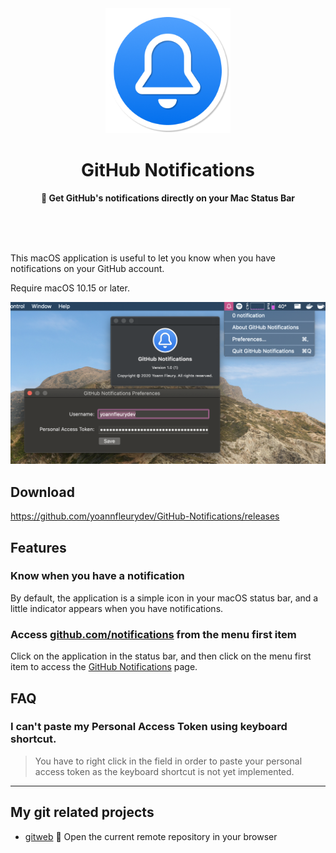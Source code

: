 <div align="center">
    <img
      src="./assets/AppIcon256README.png"
      width="200" 
      height="200"
    />
    <h1>
      GitHub Notifications
    </h1>
    <p>
      <strong>🔔 Get GitHub's notifications directly on your Mac Status Bar</strong>
    </p>
    <br />
    <br />
    <br />
</div>

This macOS application is useful to let you know when you have notifications on
your GitHub account.

Require macOS 10.15 or later.

<div>
  <img src="./assets/screenshot_01.png" alt="Overview of the GitHub Notifications menu bar application" />
</div>

## Download

https://github.com/yoannfleurydev/GitHub-Notifications/releases

## Features

### Know when you have a notification

By default, the application is a simple icon in your macOS status bar, and a
little indicator appears when you have notifications.

### Access [github.com/notifications](https://github.com/notifications) from the menu first item

Click on the application in the status bar, and then click on the menu first
item to access the [GitHub Notifications](https://github.com/notifications)
page.

## FAQ

### I can't paste my Personal Access Token using keyboard shortcut.

> You have to right click in the field in order to paste your personal access
> token as the keyboard shortcut is not yet implemented.



---

## My git related projects

- [gitweb](https://github.com/yoannfleurydev/gitweb) 🌲 Open the current remote repository in your browser

